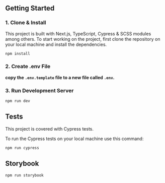 ## Getting Started

### 1. Clone & Install

This project is built with Next.js, TypeScript, Cypress & SCSS modules among others. To start working on the project, first clone the repository on your local machine and install the dependencies.

```bash
npm install
```

### 2. Create .env File

**copy the `.env.template` file to a new file called `.env`.**

### 3. Run Development Server

```bash
npm run dev
```

## Tests

This project is covered with Cypress tests.

To run the Cypress tests on your local machine use this command:

```bash
npm run cypress
```

## Storybook

```bash
npm run storybook
```
